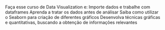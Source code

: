 Faça esse curso de Data Visualization e:
  Importe dados e trabalhe com dataframes
  Aprenda a tratar os dados antes de análisar
  Saiba como utilizar o Seaborn para criação de diferentes gráficos
  Desenvolva técnicas gráficas e quantitativas, buscando a obtenção de informações relevantes
